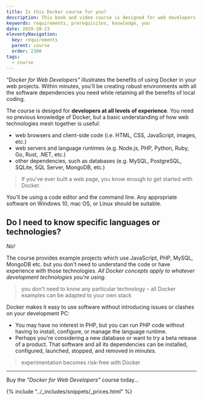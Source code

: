 ```yaml
---
title: Is this Docker course for you?
description: This book and video course is designed for web developers with no previous knowledge of Docker.
keywords: requirements, prerequisites, knowledge, you
date: 2020-10-23
eleventyNavigation:
  key: requirements
  parent: course
  order: 2300
tags:
  - course
---
```


*"Docker for Web Developers"* illustrates the benefits of using Docker in your web projects. Within minutes, you'll be creating robust environments with all the software dependencies you need while retaining all the benefits of local coding.

The course is desiged for **developers at all levels of experience**. You need no previous knowledge of Docker, but a basic understanding of how web technologies mesh together is useful:

* web browsers and client-side code (i.e. HTML, CSS, JavaScript, images, etc.)
* web servers and language runtimes (e.g. Node.js, PHP, Python, Ruby, Go, Rust, .NET, etc.)
* other dependencies, such as databases (e.g. MySQL, PostgreSQL, SQLite, SQL Server, MongoDB, etc.)

> If you've ever built a web page, you know enough to get started with Docker.

You'll be using a code editor and the command line. Any appropriate software on Windows 10, mac OS, or Linux should be suitable.


## Do I need to know specific languages or technologies?

*No!*

The course provides example projects which use JavaScript, PHP, MySQL, MongoDB etc. but you don't need to understand the code or have experience with those technologies. *All Docker concepts apply to whatever development technologies you're using*.

> you don't need to know any particular technology &ndash; all Docker examples can be adapted to your own stack

Docker makes it easy to use software without introducing issues or clashes on your development PC:

* You may have no interest in PHP, but you can run PHP code without having to install, configure, or manage the language runtime.
* Perhaps you're considering a new database or want to try a beta release of a product. That software and all its dependencies can be installed, configured, launched, stopped, and removed in minutes.

> experimentation becomes risk-free with Docker

---

Buy the *"Docker for Web Developers"* course today&hellip;

{% include "../_includes/snippets/_prices.html" %}

